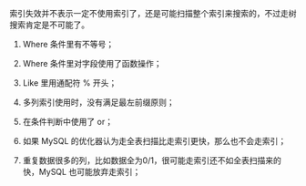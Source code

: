 索引失效并不表示一定不使用索引了，还是可能扫描整个索引来搜索的，不过走树搜索肯定是不可能了。

1) Where 条件里有不等号；

2) Where 条件里对字段使用了函数操作；

3) Like 里用通配符 % 开头；

4) 多列索引使用时，没有满足最左前缀原则；

5) 在条件判断中使用了 or；

6) 如果 MySQL 的优化器认为走全表扫描比走索引更快，那么也不会走索引；

7) 重复数据很多的列，比如数据全为0/1，很可能走索引还不如全表扫描来的快，MySQL 也可能放弃走索引；